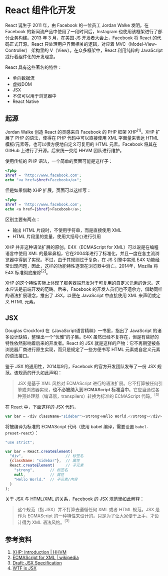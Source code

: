 # React 组件化开发

React 诞生于 2011 年，由 Facebook 的一位员工 Jordan Walke 发明。在 Facebook 的新闻流产品中使用了一段时间后，Instagram 也使用该框架进行了部分业务构建。2013 年 3 月，在美国 JS 开发者大会上，Facebook 将 React 的代码正式开源。React 只处理用户界面相关的逻辑，对应着 MVC（Model-View-Controller） 架构里的 V（View）。在众多框架中，React 利用纯粹的 JavaScript 践行着组件化的开发理念。

React 具有这些著名的特性：

+ 单向数据流
+ 虚拟DOM
+ JSX
+ 不仅可以用于浏览器中
+ React Native

## 起源

Jordan Walke 创造 React 的灵感来自 Facebook 的 PHP 框架 XHP<sup>[1]</sup>。XHP 扩展了 PHP 的语法，使得在 PHP 代码中可以直接使用 XML 字面量来表达 HTML 模板/元素等，也可以很方便地自定义可复用的 HTML 元素。Facebook 将其在 GitHub 上进行了开源。后来统一交给 HHVM 团队进行维护。

使用传统的 PHP 语法，一个简单的页面可能是这样子：

```php
<?php
$href = 'http://www.facebook.com';
echo "<a href=$href>Facebook</a>";
```

但是如果借助 XHP 扩展，页面可以这样写：

```php
<?php
$href = 'http://www.facebook.com';
echo <a href={$href}>Facebook</a>;
```

区别主要有两点：

+ 输出 HTML 片段时，不使用字符串，而是直接使用 XML
+ HTML 片段里的变量，使用大括号`{}`进行引用

XHP 并非这种语法扩展的原创。E4X（ECMAScript for XML）可以说是在编程语言中使用 XML 的最早鼻祖，它在2004年进行了标准化，并且一度在各主流浏览器中得到了实现。不过，由于其规则过于复杂，在 JS 引擎中实现 E4X 功能经常出现问题，因此，这样的功能特性逐渐在浏览器中消亡。2014年，Mozilla 将 E4X 标准彻底废除<sup>[2]</sup>。

XHP 的这个特性实际上体现了服务器端开发对于可复用的自定义元素的诉求。这本应该是前端开发的范畴。后来，Facebook 的开发人员们也不遗余力，借助同样的语法扩展理念，推出了 JSX，以便在 JavaScript 中直接使用 XML 来声明或定义 HTML 元素。

## JSX

Douglas Crockford 在《JavaScript语言精粹》一书里，指出了 JavaScript 的诸多设计缺陷，整理出一个“优雅”的子集。E4X 虽然已经不复存在，但是有些好的特性依然影响着后来的开发者。React 的 JSX 就是这样的产物：它不再期望被各浏览器厂商进行原生实现，而只是规定了一些方便书写 HTML 元素或自定义元素的语法接口。

鉴于 JSX 的通用性，2014年9月，Facebook 的官方开发团队发布了一份 JSX 规范。该规范的开头如此声明：

> JSX 是基于 XML 风格对 ECMAScript 进行的语法扩展。它不打算被任何引擎或浏览器实现，**也不必被纳入到 ECMAScript 标准当中**。它应当通过各种预处理器（编译器，transpilers）转换为标准的 ECMAScript 代码。<sup>[3]</sup>

在 React 中，下面这样的 JSX 代码，

```javascript
var bar = <div className="sidebar"><strong>Hello World.</strong></div>;
```

将被编译为标准的 ECMAScript 代码（使用 babel 编译，需要设置 `babel-preset-react`）：

```javascript
"use strict";

var bar = React.createElement(
  "div",                   // 标签名
  {className: "sidebar"},  // 属性
  React.createElement(     // 子元素
    "strong",       // 标签名
    null,           // 属性
    "Hello World."  // 子元素/内容
  )
);
```

关于 JSX 与 HTML/XML 的关系，Facebook 的 JSX 规范里如此解释：

> 这个规范（指 JSX）并不打算去遵循任何 XML 或者 HTML 规范。JSX 是作为 ECMAScript 的一种特性来设计的。只是为了让大家便于上手，才设计得为 XML 语法风格。<sup>[3]</sup>

## 参考资料


1. [XHP: Introduction | HHVM](https://docs.hhvm.com/hack/XHP/introduction)
2. [ECMAScript for XML | wikipedia](https://en.wikipedia.org/wiki/ECMAScript_for_XML)
3. [Draft: JSX Specification](https://facebook.github.io/jsx/)
4. [WTF is JSX](https://jasonformat.com/wtf-is-jsx/)

